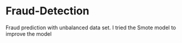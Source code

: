 # Fraud-Detection
Fraud prediction with unbalanced data set. I tried the Smote model to improve the model
